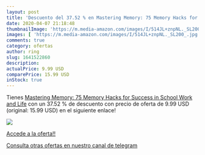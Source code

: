 ```yaml
---
layout: post
title: 'Descuento del 37.52 % en Mastering Memory: 75 Memory Hacks for Su'
date: 2020-04-07 21:18:48
thumbnailImage: 'https://m.media-amazon.com/images/I/514JL+znpNL._SL200_.jpg'
images: [ 'https://m.media-amazon.com/images/I/514JL+znpNL._SL200_.jpg' ]
comments: true
category: ofertas
author: ring
slug: 1641522860
description:
actualPrice: 9.99 USD
comparePrice: 15.99 USD
inStock: true
---
```


Tienes [Mastering Memory: 75 Memory Hacks for Success in School  Work  and Life](https://www.amazon.com/dp/1641522860/?tag=redken08-20) con un 37.52 % de descuento con precio de oferta de 9.99 USD (original: 15.99 USD) en el siguiente enlace!

[![](https://m.media-amazon.com/images/I/514JL+znpNL._SL200_.jpg)](https://www.amazon.com/dp/1641522860/?tag=redken08-20)

[Accede a la oferta!!](https://www.amazon.com/dp/1641522860/?tag=redken08-20)

[Consulta otras ofertas en nuestro canal de telegram](https://t.me/s/ofertas25)
